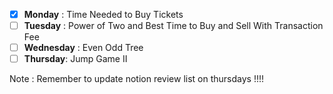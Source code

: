 * [X] **Monday** : Time Needed to Buy Tickets
* [ ] **Tuesday** : Power of Two and Best Time to Buy and Sell With Transaction Fee
* [ ] **Wednesday** : Even Odd Tree
* [ ] **Thursday**: Jump Game II

Note : Remember to update notion review list on thursdays !!!!
